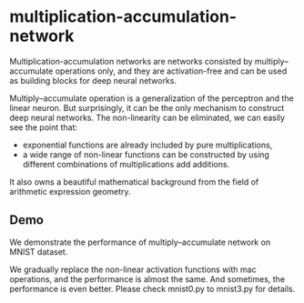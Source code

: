 # multiplication-accumulation-network

Multiplication-accumulation networks are networks consisted by multiply–accumulate operations only, and they are
activation-free and can be used as building blocks for deep neural networks.

Multiply–accumulate operation is a generalization of the perceptron and the linear neuron. But surprisingly,
it can be the only mechanism to construct deep neural networks. The non-linearity can be eliminated, 
we can easily see the point that:
* exponential functions are already included by pure multiplications,
* a wide range of non-linear functions can be constructed by using different combinations of multiplications add additions.

It also owns a beautiful mathematical background from the field of arithmetic expression geometry.

## Demo

We demonstrate the performance of multiply–accumulate network on MNIST dataset.

We gradually replace the non-linear activation functions with mac operations, and the performance is almost the same.
And sometimes, the performance is even better. Please check mnist0.py to mnist3.py for details.


